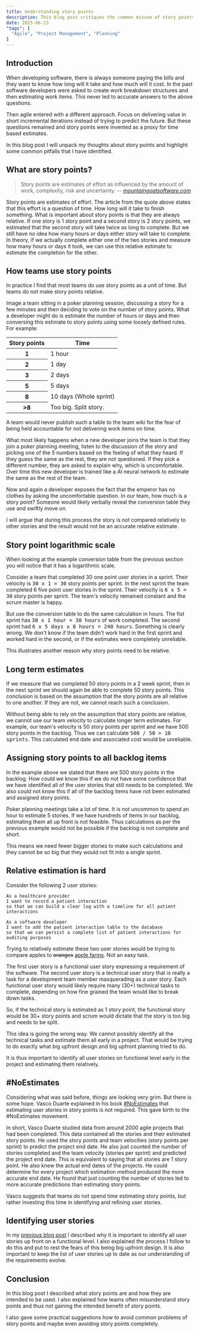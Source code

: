 ```yaml
---
title: Understanding story points
description: This blog post critiques the common misuse of story points in Agile software development, arguing that teams often treat them as fixed time estimates rather than relative effort measures, which undermines their purpose; it highlights pitfalls like inconsistent estimation practices and suggests that simply counting user stories—as advocated by the &#35;NoEstimates movement—can be more effective for project forecasting.not gaining the intended benefit of story points.
date: 2025-06-23
"tags": [
  "Agile", "Project Management", "Planning"
]
---
```


## Introduction

When developing software, there is always someone paying the bills and they want to know how long will it take and how much will it cost. In the past software developers were asked to create work breakdown structures and then estimating work items. This never led to accurate answers to the above questions.

Then agile entered with a different approach. Focus on delivering value in short incremental iterations instead of trying to predict the future. But these questions remained and story points were invented as a proxy for time based estimates.

In this blog post I will unpack my thoughts about story points and highlight some common pitfalls that I have identified.

## What are story points?

> Story points are estimates of effort as influenced by the amount of work, complexity, risk and uncertainty.
> <cite>-- [mountaingoatsoftware.com](https://www.mountaingoatsoftware.com/blog/what-are-story-points)</cite>

Story points are estimates of effort. The article from the quote above states that this effort is a question of time. How long will it take to finish something. What is important about story points is that they are always relative. If one story is 1 story point and a second story is 2 story points, we estimated that the second story will take twice as long to complete. But we still have no idea how many hours or days either story will take to complete. In theory, if we actually complete either one of the two stories and measure how many hours or days it took, we can use this relative estimate to estimate the completion for the other.

## How teams use story points

In practice I find that most teams do use story points as a unit of time. But teams do not make story points relative.

Image a team sitting in a poker planning session, discussing a story for a few minutes and then deciding to vote on the number of story points. What a developer might do is estimate the number of hours or days and then conversing this estimate to story points using some loosely defined rules. For example:

<table>
    <thead>
        <tr>
            <th>Story points</th>
            <th>Time</th>
        </tr>
    </thead>
    <tbody>
        <tr>
            <th>1</th>
            <td>1 hour</td>
        </tr>
        <tr>
            <th>2</th>
            <td>1 day</td>
        </tr>
        <tr>
            <th>3</th>
            <td>2 days</td>
        </tr>
        <tr>
            <th>5</th>
            <td>5 days</td>
        </tr>
        <tr>
            <th>8</th>
            <td>10 days (Whole sprint)</td>
        </tr>
        <tr>
            <th>&gt;8</th>
            <td>Too big. Split story.</td>
        </tr>
    </tbody>
</table>

A team would never publish such a table to the team wiki for the fear of being held accountable for not delivering work items on time.

What most likely happens when a new developer joins the team is that they join a poker planning meeting, listen to the discussion of the story and picking one of the 5 numbers  based on the feeling of what they heard. If they guess the same as the rest, they are not questioned. If they pick a different number, they are asked to explain why, which is uncomfortable. Over time this new developer is trained like a AI neural network to estimate the same as the rest of the team.

Now and again a developer exposes the fact that the emperor has no clothes by asking the uncomfortable question. In our team, how much is a story point? Someone would likely verbally reveal the conversion table they use and swiftly move on.

I will argue that during this process the story is not compared relatively to other stories and the result would not be an accurate relative estimate.

## Story point logarithmic scale

When looking at the example conversion table from the previous section you will notice that it has a logarithmic scale.

Consider a team that completed 30 one point user stories in a sprint. Their velocity is <kbd>30 x 1 = 30</kbd> story points per sprint. In the next sprint the team completed 6 five point user stories in the sprint. Their velocity is <kbd>6 x 5 = 30</kbd> story points per sprint. The team's velocity remained constant and the scrum master is happy.

But use the conversion table to do the same calculation in hours. The fist sprint has <kbd>30 x 1 hour = 30 hours</kbd> of work completed. The second sprint had <kbd>6 x 5 days x 8 hours = 240 hours</kbd>. Something is clearly wrong. We don't know if the team didn't work hard in the first sprint and worked hard in the second, or if the estimates were completely unreliable.

This illustrates another reason why story points need to be relative.

## Long term estimates

If we measure that we completed 50 story points in a 2 week sprint, then in the next sprint we should again be able to complete 50 story points. This conclusion is based on the assumption that the story points are all relative to one another. If they are not, we cannot reach such a conclusion.

Without being able to rely on the assumption that story points are relative, we cannot use our team velocity to calculate longer term estimates. For example, our team's velocity is 50 story points per sprint and we have 500 story points in the backlog. Thus we can calculate <kbd>500 / 50 = 10 sprints</kbd>. This calculated end date and associated cost would be unreliable.

## Assigning story points to all backlog items

In the example above we stated that there are 500 story points in the backlog. How could we know this if we do not have some confidence that we have identified all of the user stories that still needs to be completed. We also could not know this if all of the backlog items have not been estimated and assigned story points.

Poker planning meetings take a lot of time. It is not uncommon to spend an hour to estimate 5 stories. If we have hundreds of items in our backlog, estimating them all up front is not feasible. Thus calculations as per the previous example would not be possible if the backlog is not complete and short.

This means we need fewer bigger stories to make such calculations and they cannot be so big that they would not fit into a single sprint. 

## Relative estimation is hard

Consider the following 2 user stories:

```text
As a healthcare provider
I want to record a patient interaction
so that we can build a clear log with a timeline for all patient interactions
```

```text
As a software developer
I want to add the patient interaction table to the database
so that we can persist a complete list of patient interactions for auditing purposes 
```

Trying to relatively estimate these two user stories would be trying to compare apples to <del>oranges</del> <ins>apple farms</ins>. Not an easy task.

The first user story is a functional user story expressing a requirement of the software. The second user story is a technical user story that is really a task for a development team member masquerading as a user story. Each functional user story would likely require many (30+) technical tasks to complete, depending on how fine grained the team would like to break down tasks.

So, if the technical story is estimated as 1 story point, the functional story would be 30+ story points and scrum would dictate that the story is too big and needs to be split.

This idea is going the wrong way. We cannot possibly identify all the technical tasks and estimate them all early in a project. That would be trying to do exactly what big upfront design and big upfront planning tried to do.

It is thus important to identify all user stories on functional level early in the project and estimating them relatively.

## #NoEstimates

Considering what was said before, things are looking very grim. But there is some hope. Vasco Duarte explained in his book [#NoEstimates](https://oikosofyseries.com/) that estimating user stories in story points is not required. This gave birth to the #NoEstimates movement.

In short, Vasco Duarte studied data from around 2000 agile projects that had been completed. This data contained all the stories and their estimated story points. He used the story points and team velocities (story points per sprint) to predict the project end date. He also just counted the number of stories completed and the team velocity (stories per sprint) and predicted the project end date. This is equivalent to saying that all stories are 1 story point. He also knew the actual end dates of the projects. He could determine for every project which estimation method produced the more accurate end date. He found that just counting the number of stories led to more accurate predictions than estimating story points.

Vasco suggests that teams do not spend time estimating story points, but rather investing this time in identifying and refining user stories.

## Identifying user stories

In my [previous blog post](/posts/software-development-opening-principles/) I described why it is important to identify all user stories up front on a functional level. I also explained the process I follow to do this and put to rest the fears of this being big upfront design. It is also important to keep the list of user stories up to date as our understanding of the requirements evolve.

## Conclusion

In this blog post I described what story points are and how they are intended to be used. I also explained how teams often misunderstand story points and thus not gaining the intended benefit of story points.

I also gave some practical suggestions how to avoid common problems of story points and maybe even avoiding story points completely.